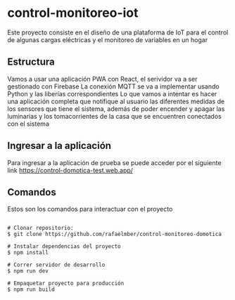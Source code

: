 # control-monitoreo-iot

Este proyecto consiste en el diseño de una plataforma de IoT para el control de algunas cargas eléctricas y el monitoreo de variables en un hogar

## Estructura

Vamos a usar una aplicación PWA con React, el serividor va a ser gestionado con Firebase
La conexión MQTT se va a implementar usando Python y las liberías correspondientes
Lo que vamos a intentar es hacer una aplicación completa que notifique al usuario las diferentes medidas de los sensores que tiene el sistema, además de poder encender y apagar las luminarias y los tomacorrientes de la casa que se encuentren conectados con el sistema

## Ingresar a la aplicación
Para ingresar a la aplicación de prueba se puede acceder por el siguiente link
https://control-domotica-test.web.app/

## Comandos

Estos son los comandos para interactuar con el proyecto

```console

# Clonar repositorio:
$ git clone https://github.com/rafaelmber/control-monitoreo-domotica

# Instalar dependencias del proyecto
$ npm install

# Correr servidor de desarrollo
$ npm run dev

# Empaquetar proyecto para producción
$ npm run build

```
